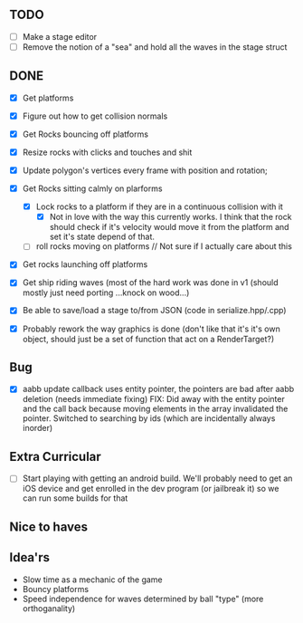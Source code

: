 ## TODO
- [ ] Make a stage editor
- [ ] Remove the notion of a "sea" and hold all the waves in the stage struct

## DONE
- [x] Get platforms
- [x] Figure out how to get collision normals
- [x] Get Rocks bouncing off platforms
- [x] Resize rocks with clicks and touches and shit
- [x] Update polygon's vertices every frame with position and rotation;
- [x] Get Rocks sitting calmly on plarforms
	- [x] Lock rocks to a platform if they are in a continuous collision with it
		- [x] Not in love with the way this currently works. I think that the rock should check if it's velocity would move it from the platform and set it's state depend of that.
	- [ ] roll rocks moving on platforms // Not sure if I actually care about this
- [x] Get rocks launching off platforms
- [x] Get ship riding waves (most of the hard work was done in v1 (should mostly just need porting ...knock on wood...)
- [x] Be able to save/load a stage to/from JSON (code in serialize.hpp/.cpp)
- [x] Probably rework the way graphics is done (don't like that it's it's own object, should just be a set of function that act on a RenderTarget?)


## Bug
- [x] aabb update callback uses entity pointer, the pointers are bad after aabb deletion (needs immediate fixing)
	FIX: Did away with the entity pointer and the call back because moving elements in the array invalidated the pointer. Switched to searching by ids (which are incidentally always inorder)


## Extra Curricular
- [ ] Start playing with getting an android build. We'll probably need to get an iOS device
	and get enrolled in the dev program (or jailbreak it) so we can run some builds for that

## Nice to haves

## Idea'rs

* Slow time as a mechanic of the game
* Bouncy platforms
* Speed independence for waves determined by ball "type" (more orthoganality)



